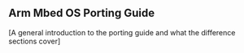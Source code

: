 ## Arm Mbed OS Porting Guide

[A general introduction to the porting guide and what the difference sections cover]
